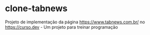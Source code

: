 # clone-tabnews
Projeto de implementação da página https://www.tabnews.com.br/ no https://curso.dev - Um projeto para treinar programação
